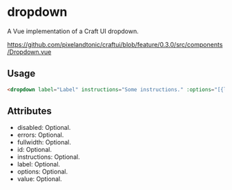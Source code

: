 # dropdown

A Vue implementation of a Craft UI dropdown.

https://github.com/pixelandtonic/craftui/blob/feature/0.3.0/src/components/Dropdown.vue

## Usage

```html
<dropdown label="Label" instructions="Some instructions." :options="[{label:'One', value:1}, {label:'Two', value:2}, {label:'Three', value:3}]"></dropdown>
```

## Attributes

- disabled: Optional.
- errors: Optional.
- fullwidth: Optional.
- id: Optional.
- instructions: Optional.
- label: Optional.
- options: Optional.
- value: Optional.
